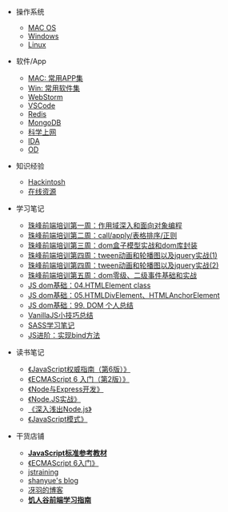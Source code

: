 - 操作系统
  - [MAC OS](/OS/MAC.md)
  - [Windows](/OS/Windows.md)
  - [Linux](/OS/Linux.md)

- 软件/App
  - [MAC: 常用APP集](/App/MacList.md)
  - [Win: 常用软件集](#)
  - [WebStorm](/App/WebStorm.md)
  - [VSCode](/App/VSCode.md)
  - [Redis](/App/redis.md)
  - [MongoDB](/App/mongodb.md)
  - [科学上网](/App/ss.md)
  - [IDA](#)
  - [OD](#)

- 知识经验
  - [Hackintosh](/Knowledge/Hackintosh.md)
  - [在线资源](/Knowledge/online.md)

- 学习笔记
  - [珠峰前端培训第一周：作用域深入和面向对象编程](/Knowledge/FullStack/zf01.md)
  - [珠峰前端培训第二周：call/apply/表格排序/正则](/Knowledge/FullStack/zf02.md)
  - [珠峰前端培训第三周：dom盒子模型实战和dom库封装](/Knowledge/FullStack/zf03.md)
  - [珠峰前端培训第四周：tween动画和轮播图以及jquery实战(1)](/Knowledge/FullStack/zf04-1.md)
  - [珠峰前端培训第四周：tween动画和轮播图以及jquery实战(2)](/Knowledge/FullStack/zf04-2.md)
  - [珠峰前端培训第五周：dom零级、二级事件基础和实战](/Knowledge/FullStack/zf05.md) 
  - [JS dom基础：04.HTMLElement class](/notes/dom/base04.md)
  - [JS dom基础：05.HTMLDivElement、HTMLAnchorElement](/notes/dom/base05.md)
  - [JS dom基础：99. DOM 个人总结](/notes/dom/base99.md)
  - [VanillaJS小技巧总结](/notes/vanillaJS.md)
  - [SASS学习笔记](/notes/learning/css/SASS.md)
  - [JS进阶：实现bind方法](/notes/learning/js/adv-bind.md)
  

- 读书笔记
  - [《JavaScript权威指南（第6版）》](/notes/reading/9787111376613/README.md)
  - [《ECMAScript 6 入门（第2版）》](/notes/reading/9787121276576/README.md)
  - [《Node与Express开发》](/notes/reading/9787115380333/README.md)
  - [《Node.JS实战》](/notes/reading/9787115352460/README.md)
  - [《深入浅出Node.js》](/notes/reading/9787115335500/README.md)
  - [《JavaScript模式》](/notes/reading/9787512329232/README.md)


- 干货店铺
  - **[JavaScript标准参考教材](http://javascript.ruanyifeng.com/)**
  - [《ECMAScript 6入门》](http://es6.ruanyifeng.com/)
  - [jstraining](https://github.com/ruanyf/jstraining)
  - [shanyue's blog](https://github.com/shfshanyue/blog)
  - [冴羽的博客](https://github.com/mqyqingfeng/Blog)
  - **[饥人谷前端学习指南][1]**

  [1]: http://book.jirengu.com/fe/%E5%89%8D%E7%AB%AF%E5%9F%BA%E7%A1%80/index.html
